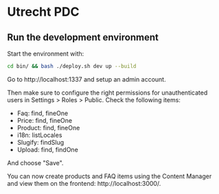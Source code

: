 # Utrecht PDC

## Run the development environment

Start the environment with:

```bash
cd bin/ && bash ./deploy.sh dev up --build
```

Go to http://localhost:1337 and setup an admin account.

Then make sure to configure the right permissions for unauthenticated users in Settings > Roles > Public. Check the following items:

- Faq: find, fineOne
- Price: find, fineOne
- Product: find, fineOne
- i18n: listLocales
- Slugify: findSlug
- Upload: find, findOne

And choose "Save".

You can now create products and FAQ items using the Content Manager and view them on the frontend: http://localhost:3000/.
